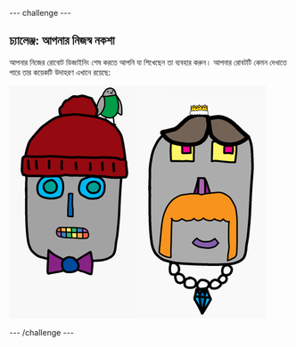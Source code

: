 \--- challenge \---

## চ্যালেঞ্জ: আপনার নিজস্ব নকশা

আপনার নিজের রোবোট ডিজাইনিং শেষ করতে আপনি যা শিখেছেন তা ব্যবহার করুন। আপনার রোবটটি কেমন দেখাতে পারে তার কয়েকটি উদাহরণ এখানে রয়েছে:

![স্ক্রীনশট](images/robot-examples.png)

\--- /challenge \---